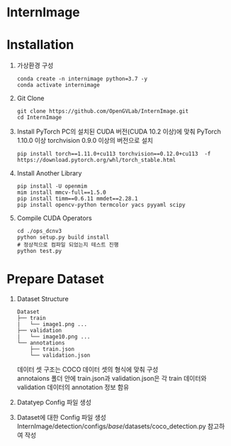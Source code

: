 InternImage
======

# Installation
  1) 가상환경 구성
     ```
     conda create -n internimage python=3.7 -y
     conda activate internimage
     ```
  2) Git Clone
     ```
     git clone https://github.com/OpenGVLab/InternImage.git
     cd InternImage
     ```
  3) Install PyTorch
     PC의 설치된 CUDA 버전(CUDA 10.2 이상)에 맞춰 PyTorch 1.10.0 이상 torchvision 0.9.0 이상의 버전으로 설치
     ```
     pip install torch==1.11.0+cu113 torchvision==0.12.0+cu113  -f https://download.pytorch.org/whl/torch_stable.html
     ```
  4) Install Another Library
     ```
     pip install -U openmim
     mim install mmcv-full==1.5.0
     pip install timm==0.6.11 mmdet==2.28.1
     pip install opencv-python termcolor yacs pyyaml scipy
     ```
  5) Compile CUDA Operators
     ```
     cd ./ops_dcnv3
     python setup.py build install
     # 정상적으로 컴파일 되었는지 테스트 진행
     python test.py 
     ```
# Prepare Dataset
  1) Dataset Structure
     ```
     Dataset
     ├── train
     |   └── image1.png ...
     ├── validation
     |   └── image10.png ...
     └── annotations
         ├── train.json
         └── validation.json
     ```
     데이터 셋 구조는 COCO 데이터 셋의 형식에 맞춰 구성<br>
     annotaions 폴더 안에 train.json과 validation.json은 각 train 데이터와 validation 데이터의 annotation 정보 함유
  2) Datatyep Config 파일 생성
     
  4) Dataset에 대한 Config 파일 생성
     InternImage/detection/configs/_base_/datasets/coco_detection.py 참고하여 작성
     
     

